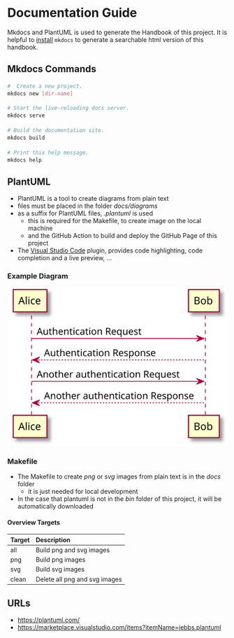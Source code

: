 # Documentation Guide

Mkdocs and PlantUML is used to generate the Handbook of this project. It is helpful to [install](installation.md) `mkdocs`
to generate a searchable html version of this handbook.

## Mkdocs Commands

``` bash
#  Create a new project.
mkdocs new [dir-name]

# Start the live-reloading docs server.
mkdocs serve

# Build the documentation site.
mkdocs build

# Print this help message.
mkdocs help
```

## PlantUML
- PlantUML is a tool to create diagrams from plain text
- files must be placed in the folder *docs/diagrams*
- as a suffix for PlantUML files, *.plantuml* is used
    - this is required for the Makefile, to create image on the local machine
    - and the GitHub Action to build and deploy the GitHub Page of this project
- The [Visual Studio Code](https://marketplace.visualstudio.com/items?itemName=jebbs.plantuml) plugin,
    provides code highlighting, code completion and a live preview, ...

### Example Diagram
![Plantuml example](../diagrams/documentation_plantuml_example.svg)

### Makefile
- The Makefile to create *png* or *svg* images from plain text is in the *docs* folder
    - it is just needed for local development
- In the case that plantuml is not in the *bin* folder of this project, it will be automatically downloaded

#### Overview Targets
| Target            |  Description                  |
| :-------------    | :----------                   |
|  all              | Build png and svg images      |
|  png              | Build png images              |
|  svg              | Build svg images              |
|  clean            | Delete all png and svg images |


## URLs
- <https://plantuml.com/>
- <https://marketplace.visualstudio.com/items?itemName=jebbs.plantuml>